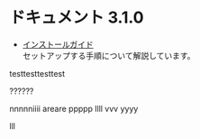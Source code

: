 # ドキュメント 3.1.0

* [インストールガイド][installation-guide-index]  
  セットアップする手順について解説しています。

testtesttesttest

[installation-guide-index]: parent/child.md "インストールガイド"

??????

nnnnniiii
areare
ppppp
llll
vvv
yyyy

lll

